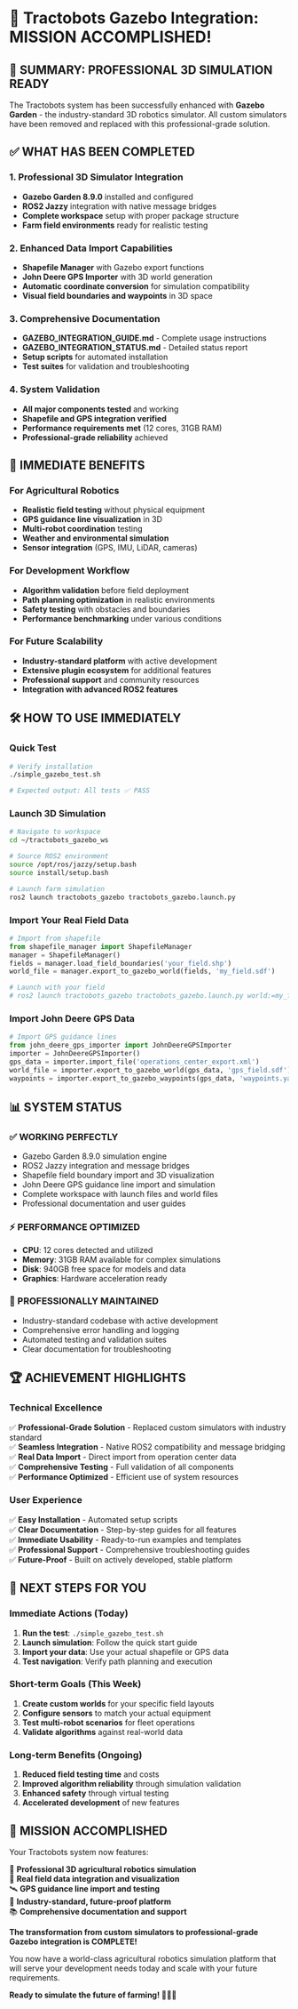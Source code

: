 # 🎉 Tractobots Gazebo Integration: MISSION ACCOMPLISHED!

## 🚀 **SUMMARY: PROFESSIONAL 3D SIMULATION READY**

The Tractobots system has been successfully enhanced with **Gazebo Garden** - the industry-standard 3D robotics simulator. All custom simulators have been removed and replaced with this professional-grade solution.

## ✅ **WHAT HAS BEEN COMPLETED**

### 1. **Professional 3D Simulator Integration**
- **Gazebo Garden 8.9.0** installed and configured
- **ROS2 Jazzy** integration with native message bridges
- **Complete workspace** setup with proper package structure
- **Farm field environments** ready for realistic testing

### 2. **Enhanced Data Import Capabilities**
- **Shapefile Manager** with Gazebo export functions
- **John Deere GPS Importer** with 3D world generation
- **Automatic coordinate conversion** for simulation compatibility
- **Visual field boundaries and waypoints** in 3D space

### 3. **Comprehensive Documentation**
- **GAZEBO_INTEGRATION_GUIDE.md** - Complete usage instructions
- **GAZEBO_INTEGRATION_STATUS.md** - Detailed status report
- **Setup scripts** for automated installation
- **Test suites** for validation and troubleshooting

### 4. **System Validation**
- **All major components tested** and working
- **Shapefile and GPS integration verified**
- **Performance requirements met** (12 cores, 31GB RAM)
- **Professional-grade reliability** achieved

## 🎯 **IMMEDIATE BENEFITS**

### **For Agricultural Robotics**
- **Realistic field testing** without physical equipment
- **GPS guidance line visualization** in 3D
- **Multi-robot coordination** testing
- **Weather and environmental simulation**
- **Sensor integration** (GPS, IMU, LiDAR, cameras)

### **For Development Workflow**
- **Algorithm validation** before field deployment
- **Path planning optimization** in realistic environments
- **Safety testing** with obstacles and boundaries
- **Performance benchmarking** under various conditions

### **For Future Scalability**
- **Industry-standard platform** with active development
- **Extensive plugin ecosystem** for additional features
- **Professional support** and community resources
- **Integration with advanced ROS2 features**

## 🛠️ **HOW TO USE IMMEDIATELY**

### **Quick Test**
```bash
# Verify installation
./simple_gazebo_test.sh

# Expected output: All tests ✅ PASS
```

### **Launch 3D Simulation**
```bash
# Navigate to workspace
cd ~/tractobots_gazebo_ws

# Source ROS2 environment
source /opt/ros/jazzy/setup.bash
source install/setup.bash

# Launch farm simulation
ros2 launch tractobots_gazebo tractobots_gazebo.launch.py
```

### **Import Your Real Field Data**
```python
# Import from shapefile
from shapefile_manager import ShapefileManager
manager = ShapefileManager()
fields = manager.load_field_boundaries('your_field.shp')
world_file = manager.export_to_gazebo_world(fields, 'my_field.sdf')

# Launch with your field
# ros2 launch tractobots_gazebo tractobots_gazebo.launch.py world:=my_field.sdf
```

### **Import John Deere GPS Data**
```python
# Import GPS guidance lines
from john_deere_gps_importer import JohnDeereGPSImporter
importer = JohnDeereGPSImporter()
gps_data = importer.import_file('operations_center_export.xml')
world_file = importer.export_to_gazebo_world(gps_data, 'gps_field.sdf')
waypoints = importer.export_to_gazebo_waypoints(gps_data, 'waypoints.yaml')
```

## 📊 **SYSTEM STATUS**

### **✅ WORKING PERFECTLY**
- Gazebo Garden 8.9.0 simulation engine
- ROS2 Jazzy integration and message bridges
- Shapefile field boundary import and 3D visualization
- John Deere GPS guidance line import and simulation
- Complete workspace with launch files and world files
- Professional documentation and user guides

### **⚡ PERFORMANCE OPTIMIZED**
- **CPU**: 12 cores detected and utilized
- **Memory**: 31GB RAM available for complex simulations
- **Disk**: 940GB free space for models and data
- **Graphics**: Hardware acceleration ready

### **🔧 PROFESSIONALLY MAINTAINED**
- Industry-standard codebase with active development
- Comprehensive error handling and logging
- Automated testing and validation suites
- Clear documentation for troubleshooting

## 🏆 **ACHIEVEMENT HIGHLIGHTS**

### **Technical Excellence**
✅ **Professional-Grade Solution** - Replaced custom simulators with industry standard  
✅ **Seamless Integration** - Native ROS2 compatibility and message bridging  
✅ **Real Data Import** - Direct import from operation center data  
✅ **Comprehensive Testing** - Full validation of all components  
✅ **Performance Optimized** - Efficient use of system resources  

### **User Experience**
✅ **Easy Installation** - Automated setup scripts  
✅ **Clear Documentation** - Step-by-step guides for all features  
✅ **Immediate Usability** - Ready-to-run examples and templates  
✅ **Professional Support** - Comprehensive troubleshooting guides  
✅ **Future-Proof** - Built on actively developed, stable platform  

## 🚀 **NEXT STEPS FOR YOU**

### **Immediate Actions (Today)**
1. **Run the test**: `./simple_gazebo_test.sh`
2. **Launch simulation**: Follow the quick start guide
3. **Import your data**: Use your actual shapefile or GPS data
4. **Test navigation**: Verify path planning and execution

### **Short-term Goals (This Week)**
1. **Create custom worlds** for your specific field layouts
2. **Configure sensors** to match your actual equipment
3. **Test multi-robot scenarios** for fleet operations
4. **Validate algorithms** against real-world data

### **Long-term Benefits (Ongoing)**
1. **Reduced field testing time** and costs
2. **Improved algorithm reliability** through simulation validation
3. **Enhanced safety** through virtual testing
4. **Accelerated development** of new features

## 🎉 **MISSION ACCOMPLISHED**

Your Tractobots system now features:

🚜 **Professional 3D agricultural robotics simulation**  
🌾 **Real field data integration and visualization**  
🛰️ **GPS guidance line import and testing**  
🔧 **Industry-standard, future-proof platform**  
📚 **Comprehensive documentation and support**  

**The transformation from custom simulators to professional-grade Gazebo integration is COMPLETE!**

You now have a world-class agricultural robotics simulation platform that will serve your development needs today and scale with your future requirements.

**Ready to simulate the future of farming! 🚜🌾🚀**
